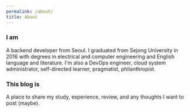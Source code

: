 ```yaml
---
permalink: /about/
title: About
---
```

### I am
A backend developer from Seoul.
I graduated from Sejong University in 2016 with degrees in electrical and computer engineering and English language and literature.
I'm also a DevOps engineer, cloud system administrator, self-directed learner, pragmatist, philanthropist.

### This blog is
A place to share my study, experience, review, and any thoughts I want to post (maybe).
